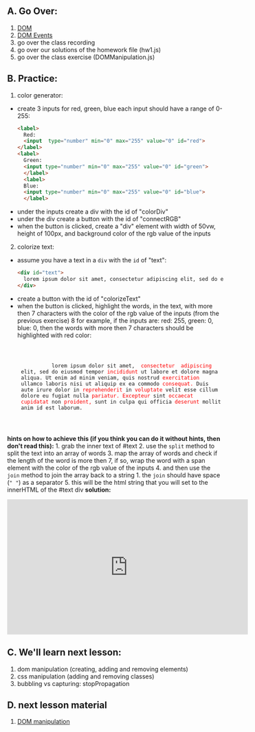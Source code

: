 ## A. Go Over:

1. [DOM](https://www.youtube.com/watch?v=KShnPYN-voI)
2. [DOM Events](https://www.youtube.com/watch?v=XF1_MlZ5l6M)
3. go over the class recording
4. go over our solutions of the homework file (hw1.js)
5. go over the class exercise (DOMManipulation.js)


## B. Practice:
1. color generator:
  * create 3 inputs for red, green, blue
      each input should have a range of 0-255:
    ```html
    <label>
      Red:
      <input  type="number" min="0" max="255" value="0" id="red">
    </label>
    <label>
      Green:
      <input type="number" min="0" max="255" value="0" id="green">
      </label>
      <label>
      Blue:
      <input type="number" min="0" max="255" value="0" id="blue">
      </label>
      ```
  * under the inputs create a div with the id of "colorDiv" 
  * under the div create a button with the id of "connectRGB" 
  * when the button is clicked, create a "div" element with width of 50vw, height of 100px, and background color of the rgb value of the inputs

2. colorize text:
  * assume you have a text in a `div` with the `id` of "text":
    ```html
    <div id="text">
      lorem ipsum dolor sit amet, consectetur adipiscing elit, sed do eiusmod tempor incididunt ut labore et dolore magna aliqua. Ut enim ad minim veniam, quis nostrud exercitation ullamco laboris nisi ut aliquip ex ea commodo consequat. Duis aute irure dolor in reprehenderit in voluptate velit esse cillum dolore eu fugiat nulla pariatur. Excepteur sint occaecat cupidatat non proident, sunt in culpa qui officia deserunt mollit anim id est laborum.
    </div>

    ```
   * create a button with the id of "colorizeText"
   * when the button is clicked, highlight the words, in the text, with more then 7 characters with the color of the rgb value of the inputs (from the previous exercise)
   8 for example, if the inputs are: red: 255, green: 0, blue: 0, then the words with more then 7 characters should be highlighted with red color:

  <code>
      <div id="text" style="margin-left: 2rem">
          lorem ipsum dolor sit amet, <span style="color: rgb(255,0,0)"> consectetur </span> <span style="color: rgb(255,0,0)">adipiscing</span> elit, sed do eiusmod tempor <span style="color: rgb(255,0,0)">incididunt</span> ut labore et dolore magna aliqua. Ut enim ad minim veniam, quis nostrud <span style="color: rgb(255,0,0)">exercitation</span> ullamco laboris nisi ut aliquip ex ea commodo <span style="color: rgb(255,0,0)">consequat.</span> Duis aute irure dolor in <span style="color: rgb(255,0,0)">reprehenderit</span> in <span style="color: rgb(255,0,0)">voluptate</span> velit esse cillum dolore eu fugiat nulla <span style="color: rgb(255,0,0)">pariatur.</span> <span style="color: rgb(255,0,0)">Excepteur</span> sint <span style="color: rgb(255,0,0)">occaecat</span> <span style="color: rgb(255,0,0)">cupidatat</span> non <span style="color: rgb(255,0,0)">proident,</span> sunt in culpa qui officia <span style="color: rgb(255,0,0)">deserunt</span> mollit anim id est laborum.
        </div>
    </code>

  **hints on how to achieve this (if you think you can do it without hints, then don't read this):**
    1. grab the inner text of #text
    2. use the `split` method to split the text into an array of words
    3. map the array of words and check if the length of the word is more then 7, if so, wrap the word with a span element with the color of the rgb value of the inputs
    4. and then use the `join` method to join the array back to a string
       1. the `join` should have space (`" "`) as a separator
    5. this will be the html string that you will set to the innerHTML of the #text div
  **solution:** 
  <iframe width="560" height="315" src="https://www.youtube.com/embed/EHF7xBUAmrQ?start=110&end=209" title="YouTube video player" frameborder="0" allow="accelerometer; autoplay; clipboard-write; encrypted-media; gyroscope; picture-in-picture" allowfullscreen></iframe>
  
  
## C. We'll learn next lesson:

1. dom manipulation (creating, adding and removing elements)
2. css manipulation (adding and removing classes)
3. bubbling vs capturing: stopPropagation
## D. next lesson material

1. [DOM manipulation](https://www.youtube.com/watch?v=y17RuWkWdn8)
